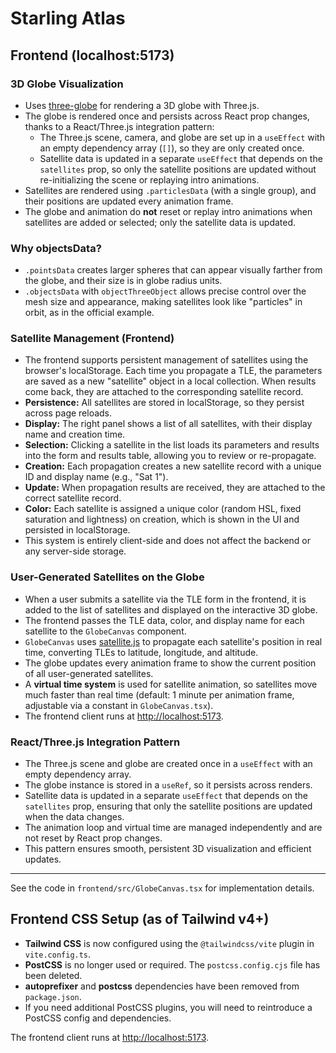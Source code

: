# Starling Atlas

## Frontend (localhost:5173)

### 3D Globe Visualization

- Uses [three-globe](https://github.com/vasturiano/three-globe) for rendering a 3D globe with Three.js.
- The globe is rendered once and persists across React prop changes, thanks to a React/Three.js integration pattern:
  - The Three.js scene, camera, and globe are set up in a `useEffect` with an empty dependency array (`[]`), so they are only created once.
  - Satellite data is updated in a separate `useEffect` that depends on the `satellites` prop, so only the satellite positions are updated without re-initializing the scene or replaying intro animations.
- Satellites are rendered using `.particlesData` (with a single group), and their positions are updated every animation frame.
- The globe and animation do **not** reset or replay intro animations when satellites are added or selected; only the satellite data is updated.

### Why objectsData?

- `.pointsData` creates larger spheres that can appear visually farther from the globe, and their size is in globe radius units.
- `.objectsData` with `objectThreeObject` allows precise control over the mesh size and appearance, making satellites look like "particles" in orbit, as in the official example.

### Satellite Management (Frontend)

- The frontend supports persistent management of satellites using the browser's localStorage. Each time you propagate a TLE, the parameters are saved as a new "satellite" object in a local collection. When results come back, they are attached to the corresponding satellite record.
- **Persistence:** All satellites are stored in localStorage, so they persist across page reloads.
- **Display:** The right panel shows a list of all satellites, with their display name and creation time.
- **Selection:** Clicking a satellite in the list loads its parameters and results into the form and results table, allowing you to review or re-propagate.
- **Creation:** Each propagation creates a new satellite record with a unique ID and display name (e.g., "Sat 1").
- **Update:** When propagation results are received, they are attached to the correct satellite record.
- **Color:** Each satellite is assigned a unique color (random HSL, fixed saturation and lightness) on creation, which is shown in the UI and persisted in localStorage.
- This system is entirely client-side and does not affect the backend or any server-side storage.

### User-Generated Satellites on the Globe

- When a user submits a satellite via the TLE form in the frontend, it is added to the list of satellites and displayed on the interactive 3D globe.
- The frontend passes the TLE data, color, and display name for each satellite to the `GlobeCanvas` component.
- `GlobeCanvas` uses [satellite.js](https://github.com/shashwatak/satellite-js) to propagate each satellite's position in real time, converting TLEs to latitude, longitude, and altitude.
- The globe updates every animation frame to show the current position of all user-generated satellites.
- A **virtual time system** is used for satellite animation, so satellites move much faster than real time (default: 1 minute per animation frame, adjustable via a constant in `GlobeCanvas.tsx`).
- The frontend client runs at [http://localhost:5173](http://localhost:5173).

### React/Three.js Integration Pattern

- The Three.js scene and globe are created once in a `useEffect` with an empty dependency array.
- The globe instance is stored in a `useRef`, so it persists across renders.
- Satellite data is updated in a separate `useEffect` that depends on the `satellites` prop, ensuring that only the satellite positions are updated when the data changes.
- The animation loop and virtual time are managed independently and are not reset by React prop changes.
- This pattern ensures smooth, persistent 3D visualization and efficient updates.

---

See the code in `frontend/src/GlobeCanvas.tsx` for implementation details.

## Frontend CSS Setup (as of Tailwind v4+)

- **Tailwind CSS** is now configured using the `@tailwindcss/vite` plugin in `vite.config.ts`.
- **PostCSS** is no longer used or required. The `postcss.config.cjs` file has been deleted.
- **autoprefixer** and **postcss** dependencies have been removed from `package.json`.
- If you need additional PostCSS plugins, you will need to reintroduce a PostCSS config and dependencies.

The frontend client runs at [http://localhost:5173](http://localhost:5173).
